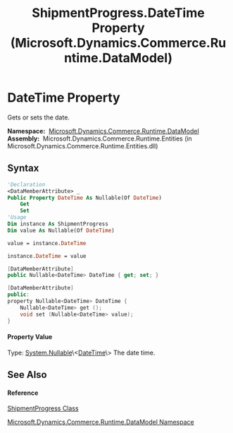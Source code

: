 ﻿---
title: ShipmentProgress.DateTime Property  (Microsoft.Dynamics.Commerce.Runtime.DataModel)
TOCTitle: DateTime Property
ms:assetid: P:Microsoft.Dynamics.Commerce.Runtime.DataModel.ShipmentProgress.DateTime
ms:mtpsurl: https://technet.microsoft.com/en-us/library/microsoft.dynamics.commerce.runtime.datamodel.shipmentprogress.datetime(v=AX.60)
ms:contentKeyID: 49833843
ms.date: 05/18/2015
mtps_version: v=AX.60
f1_keywords:
- Microsoft.Dynamics.Commerce.Runtime.DataModel.ShipmentProgress.DateTime
dev_langs:
- CSharp
- C++
- VB
---

# DateTime Property

Gets or sets the date.

**Namespace:**  [Microsoft.Dynamics.Commerce.Runtime.DataModel](microsoft-dynamics-commerce-runtime-datamodel-namespace.md)  
**Assembly:**  Microsoft.Dynamics.Commerce.Runtime.Entities (in Microsoft.Dynamics.Commerce.Runtime.Entities.dll)

## Syntax

``` vb
'Declaration
<DataMemberAttribute> _
Public Property DateTime As Nullable(Of DateTime)
    Get
    Set
'Usage
Dim instance As ShipmentProgress
Dim value As Nullable(Of DateTime)

value = instance.DateTime

instance.DateTime = value
```

``` csharp
[DataMemberAttribute]
public Nullable<DateTime> DateTime { get; set; }
```

``` c++
[DataMemberAttribute]
public:
property Nullable<DateTime> DateTime {
    Nullable<DateTime> get ();
    void set (Nullable<DateTime> value);
}
```

#### Property Value

Type: [System.Nullable](https://technet.microsoft.com/en-us/library/b3h38hb0\(v=ax.60\))\<[DateTime](https://technet.microsoft.com/en-us/library/03ybds8y\(v=ax.60\))\>  
The date time.  

## See Also

#### Reference

[ShipmentProgress Class](shipmentprogress-class-microsoft-dynamics-commerce-runtime-datamodel.md)

[Microsoft.Dynamics.Commerce.Runtime.DataModel Namespace](microsoft-dynamics-commerce-runtime-datamodel-namespace.md)

